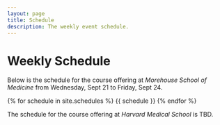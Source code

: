 ```yaml
---
layout: page
title: Schedule
description: The weekly event schedule.
---
```


# Weekly Schedule

Below is the schedule for the course offering at *Morehouse School of Medicine* from Wednesday, Sept 21 to Friday, Sept 24.

{% for schedule in site.schedules %}
{{ schedule }}
{% endfor %}

The schedule for the course offering at *Harvard Medical School* is TBD.
